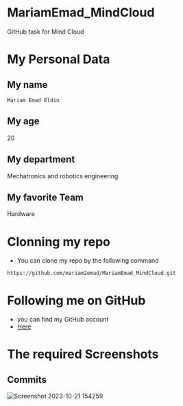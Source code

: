 # MariamEmad_MindCloud
GitHub task for Mind Cloud
# My Personal Data
## My name
`Mariam Emad Eldin`
## My age
20
## My department
Mechatronics and robotics engineering
## My favorite Team
Hardware
# Clonning my repo
- You can clone my repo by the following command
```
https://github.com/mariam2emad/MariamEmad_MindCloud.git
```
# Following me on GitHub
- you can find my GitHub account
-   [Here](http://github.com/MariamEmad_MindCloud)
# The required Screenshots 
## Commits
![Screenshot 2023-10-21 154259](https://github.com/mariam2emad/MariamEmad_MindCloud/assets/147563842/1eff0b83-e229-4682-af6b-23756d9330e4)


